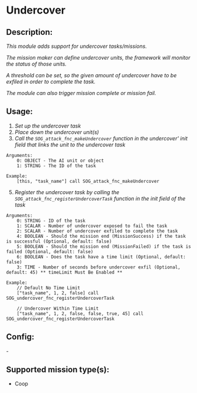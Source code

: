 # Undercover
## Description:
_This module adds support for undercover tasks/missions._

_The mission maker can define undercover units, the framework will monitor the status of those units._

_A threshold can be set, so the given amount of undercover have to be exfiled in order to complete the task._

_The module can also trigger mission complete or mission fail._

## Usage:
1. _Set up the undercover task_
2. _Place down the undercover unit(s)_
3. _Call the `SOG_attack_fnc_makeUndercover` function in the undercover' init field that links the unit to the undercover task_

```
Arguments:
    0: OBJECT - The AI unit or object
    1: STRING - The ID of the task

Example:
    [this, "task_name"] call SOG_attack_fnc_makeUndercover
```

5. _Register the undercover task by calling the `SOG_attack_fnc_registerUndercoverTask` function in the init field of the task_

```
Arguments:
    0: STRING - ID of the task
    1: SCALAR - Number of undercover exposed to fail the task
    2: SCALAR - Number of undercover exfiled to complete the task
    4: BOOLEAN - Should the mission end (MissionSuccess) if the task is successful (Optional, default: false)
    5: BOOLEAN - Should the mission end (MissionFailed) if the task is failed (Optional, default: false)
    6: BOOLEAN - Does the task have a time limit (Optional, default: false)
    3: TIME - Number of seconds before undercover exfil (Optional, default: 45) ** timeLimit Must Be Enabled **

Example:
    // Default No Time Limit
    ["task_name", 1, 2, false] call SOG_undercover_fnc_registerUndercoverTask

    // Undercover Within Time Limit
    ["task_name", 1, 2, false, false, true, 45] call SOG_undercover_fnc_registerUndercoverTask
```

## Config:
\-

## Supported mission type(s):
 - Coop

